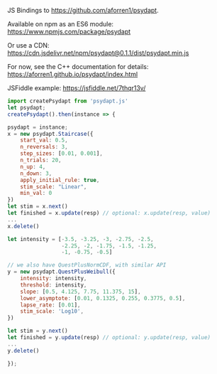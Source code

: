 JS Bindings to https://github.com/aforren1/psydapt.

Available on npm as an ES6 module: https://www.npmjs.com/package/psydapt

Or use a CDN: https://cdn.jsdelivr.net/npm/psydapt@0.1.1/dist/psydapt.min.js

For now, see the C++ documentation for details: https://aforren1.github.io/psydapt/index.html

JSFiddle example: https://jsfiddle.net/7thqr13v/

```js
import createPsydapt from 'psydapt.js'
let psydapt;
createPsydapt().then(instance => {

psydapt = instance;
x = new psydapt.Staircase({
    start_val: 0.5,
    n_reversals: 3,
    step_sizes: [0.01, 0.001],
    n_trials: 20,
    n_up: 4,
    n_down: 3,
    apply_initial_rule: true,
    stim_scale: "Linear",
    min_val: 0
})
let stim = x.next()
let finished = x.update(resp) // optional: x.update(resp, value)
...
x.delete()

let intensity = [-3.5, -3.25, -3, -2.75, -2.5,
                 -2.25, -2, -1.75, -1.5, -1.25,
                 -1, -0.75, -0.5]

// we also have QuestPlusNormCDF, with similar API
y = new psydapt.QuestPlusWeibull({
    intensity: intensity,
    threshold: intensity,
    slope: [0.5, 4.125, 7.75, 11.375, 15],
    lower_asymptote: [0.01, 0.1325, 0.255, 0.3775, 0.5],
    lapse_rate: [0.01],
    stim_scale: 'Log10',
})

let stim = y.next()
let finished = y.update(resp) // optional: y.update(resp, value)
...
y.delete()

});

```
